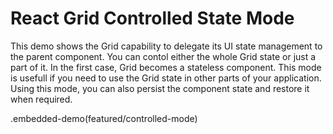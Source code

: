 # React Grid Controlled State Mode

This demo shows the Grid capability to delegate its UI state management to the parent component. You can contol either the whole Grid state or just a part of it. In the
first case, Grid becomes a stateless component. This mode is usefull if you need to use the Grid state in other parts of your application. Using this mode, you can also persist the component state and restore it when required.

.embedded-demo(featured/controlled-mode)
